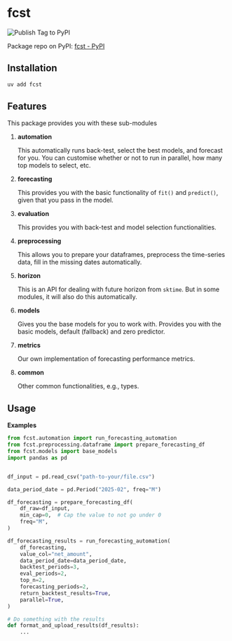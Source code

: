 # fcst
![Publish Tag to PyPI](https://github.com/anuponwa/fcst/actions/workflows/publish-tag-to-pypi.yml/badge.svg)

Package repo on PyPI: [fcst - PyPI](https://pypi.org/project/fcst/)

## Installation
```bash
uv add fcst
```

## Features
This package provides you with these sub-modules
1. **automation**

    This automatically runs back-test, select the best models, and forecast for you.
    You can customise whether or not to run in parallel, how many top models to select, etc.

2. **forecasting**

    This provides you with the basic functionality of `fit()` and `predict()`, given that you pass in the model.

3. **evaluation**

    This provides you with back-test and model selection functionalities.

4. **preprocessing**

    This allows you to prepare your dataframes, preprocess the time-series data, fill in the missing dates automatically.

5. **horizon**

    This is an API for dealing with future horizon from `sktime`. But in some modules, it will also do this automatically.

6. **models**

    Gives you the base models for you to work with. Provides you with the basic models, default (fallback) and zero predictor.

7. **metrics**

    Our own implementation of forecasting performance metrics.

8. **common**

    Other common functionalities, e.g., types.


## Usage

**Examples**
```python
from fcst.automation import run_forecasting_automation
from fcst.preprocessing.dataframe import prepare_forecasting_df
from fcst.models import base_models
import pandas as pd


df_input = pd.read_csv("path-to-your/file.csv")

data_period_date = pd.Period("2025-02", freq="M")

df_forecasting = prepare_forecasting_df(
    df_raw=df_input,
    min_cap=0,  # Cap the value to not go under 0
    freq="M",
)

df_forecasting_results = run_forecasting_automation(
    df_forecasting,
    value_col="net_amount",
    data_period_date=data_period_date,
    backtest_periods=3,
    eval_periods=2,
    top_n=2,
    forecasting_periods=2,
    return_backtest_results=True,
    parallel=True,
)

# Do something with the results
def format_and_upload_results(df_results):
    ...
```